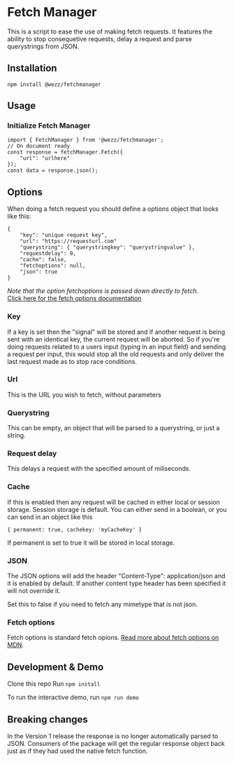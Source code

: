 # Fetch Manager

This is a script to ease the use of making fetch requests.
It features the ability to stop consequetive requests, delay a request and parse querystrings from JSON.

## Installation

```
npm install @wezz/fetchmanager
```

## Usage

### Initialize Fetch Manager

```
import { FetchManager } from '@wezz/fetchmanager';
// On document ready
const response = fetchManager.Fetch({
    "url": "urlhere"
});
const data = response.json();
```

## Options

When doing a fetch request you should define a options object that looks like this:

```
{
    "key": "unique request key",
    "url": "https://requesturl.com"
    "querystring": { "querystringkey": "querystringvalue" },
    "requestdelay": 0,
    "cache": false,
    "fetchoptions": null,
    "json": true
}
```

_Note that the option fetchoptions is passed down directly to fetch._<br/>
[Click here for the fetch options documentation](https://developer.mozilla.org/en-US/docs/Web/API/Fetch_API/Using_Fetch#supplying_request_options)

### Key

If a key is set then the "signal" will be stored and if another request is being sent with an identical key, the current request will be aborted.
So if you're doing requests related to a users input (typing in an input field) and sending a request per input, this would stop all the old requests and only deliver the last request made as to stop race conditions.

### Url

This is the URL you wish to fetch, without parameters

### Querystring

This can be empty, an object that will be parsed to a querystring, or just a string.

### Request delay

This delays a request with the specified amount of miliseconds.

### Cache

If this is enabled then any request will be cached in either local or session storage. Session storage is default.
You can either send in a boolean,
or you can send in an object like this

```
{ permanent: true, cachekey: 'myCacheKey' }
```

If permanent is set to true it will be stored in local storage.

### JSON

The JSON options will add the header "Content-Type": application/json and it is enabled by default.
If another content type header has been specified it will not override it.

Set this to false if you need to fetch any mimetype that is not json.

### Fetch options

Fetch options is standard fetch opions.
[Read more about fetch options on MDN](https://developer.mozilla.org/en-US/docs/Web/API/Fetch_API/Using_Fetch#supplying_request_options).

## Development & Demo

Clone this repo
Run
`npm install`

To run the interactive demo, run
`npm run demo`

## Breaking changes

In the Version 1 release the response is no longer automatically parsed to JSON.
Consumers of the package will get the regular response object back just as if they had used the native fetch function.
